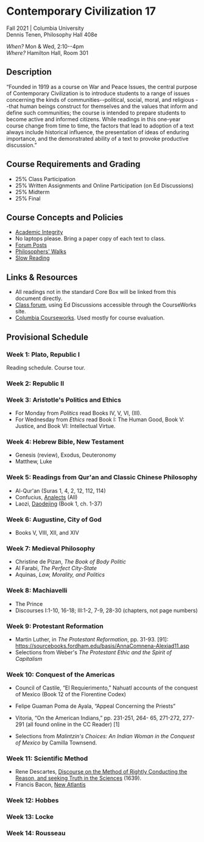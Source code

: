 # Contemporary Civilization 17
Fall 2021 | Columbia University  
Dennis Tenen, Philosophy Hall 408e  

*When?* Mon & Wed, 2:10--4pm  
*Where?* Hamilton Hall, Room 301

## Description

“Founded in 1919 as a course on War and Peace Issues, the central purpose of
Contemporary Civilization is to introduce students to a range of issues
concerning the kinds of communities--political, social, moral, and religious
--that human beings construct for themselves and the values that inform and
define such communities; the course is intended to prepare students to become
active and informed citizens. While readings in this one-year course change
from time to time, the factors that lead to adoption of a text always include
historical influence, the presentation of ideas of enduring importance, and
the demonstrated ability of a text to provoke productive discussion.”

## Course Requirements and Grading

* 25% Class Participation  
* 25% Written Assignments and Online Participation (on Ed Discussions)  
* 25% Midterm  
* 25% Final  

## Course Concepts and Policies

* [Academic
  Integrity](https://github.com/denten-courses/teaching-concepts/blob/master/academic-integrity.md)
* No laptops please. Bring a paper copy of each text to class.
* [Forum Posts](https://github.com/denten-courses/teaching-concepts/blob/master/forum-posts.md)
* [Philosophers'
  Walks](https://github.com/denten-courses/teaching-concepts/blob/master/philosophers-walk.md)
* [Slow
  Reading](https://github.com/denten-courses/teaching-concepts/blob/master/slow-reading.md)

## Links & Resources

* All readings not in the standard Core Box will be linked from this document
directly.
* [Class forum](https://edstem.org/us/courses/14056/discussion/), using Ed Discussions
accessible through the CourseWorks site.
* [Columbia
Courseworks](https://courseworks2.columbia.edu/courses/83147).
Used mostly for course evaluation.

## Provisional Schedule

### Week 1: Plato, Republic I

Reading schedule. Course tour.

### Week 2: Republic II 

### Week 3: Aristotle's Politics and Ethics

- For Monday from *Politics* read Books IV, V, VI, (III).
- For Wednesday from *Ethics* read Book I: The Human Good, Book V: Justice, and Book VI: Intellectual Virtue.

### Week 4: Hebrew Bible, New Testament

- Genesis (review), Exodus, Deuteronomy
- Matthew, Luke

### Week 5: Readings from Qur'an and Classic Chinese Philosophy

- Al-Qur'an (Suras 1, 4, 2, 12, 112, 114)
- Confucius,
[Analects](https://drive.google.com/file/d/0B4OAOue0b3VMX3FzN013dTNXYjg/view?usp=sharing)
(All)
- Laozi,
[Daodejing](https://drive.google.com/file/d/0B4OAOue0b3VMX3FzN013dTNXYjg/view?usp=sharing)
(Book 1, ch. 1-37)

### Week 6: Augustine, City of God 
- Books V, VIII, XII, and XIV

### Week 7: Medieval Philosophy

- Christine de Pizan, *The Book of Body Politic*
- Al Farabi, *The Perfect City-State*
- Aquinas, *Law, Morality, and Politics*

### Week 8: Machiavelli

- The Prince 
- Discourses I:1-10, 16-18; III:1-2, 7-9, 28-30 (chapters, not page numbers)

### Week 9: Protestant Reformation

- Martin Luther, in *The Protestant Reformation*, pp. 31-93.  [91]:
  https://sourcebooks.fordham.edu/basis/AnnaComnena-Alexiad11.asp
- Selections from Weber's *The Protestant Ethic and the Spirit of Capitalism*

### Week 10: Conquest of the Americas

- Council of Castile, “El Requierimento,” Nahuatl accounts of the conquest of Mexico (Book 12
  of the Florentine Codex)
- Felipe Guaman Poma de Ayala, “Appeal Concerning the Priests”
- Vitoria, “On the American Indians,” pp. 231-251, 264- 65, 271-272, 277-291 (all found online
  in the CC Reader) [1]

- Selections from *Malintzin's Choices: An Indian Woman in the Conquest of Mexico* by Camilla
Townsend.

### Week 11: Scientific Method

- Rene Descartes, [Discourse on the Method of Rightly Conducting the Reason, and seeking Truth in the Sciences](https://www.marxists.org/reference/archive/descartes/1635/discourse-method.htm)
(1639).
- Francis Bacon, [New Atlantis](http://www.gutenberg.org/files/2434/2434-h/2434-h.htm)

### Week 12: Hobbes

### Week 13: Locke

### Week 14: Rousseau

